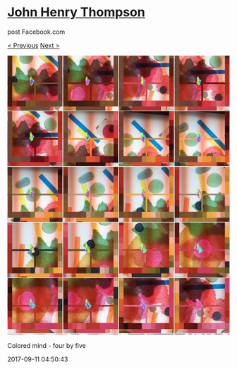 # [John Henry Thompson](../README.md)
post Facebook.com

[< Previous](2017-09-12-2.md) [Next >](2017-09-11-2.md)

[![](../media/2017-09-11/Timeline-Photos-Colored-mind-four-by-five.jpg)](../README.md)

Colored mind - four by five

2017-09-11 04:50:43